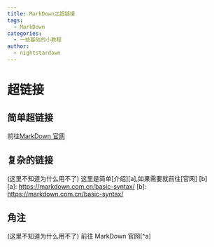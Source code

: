 ```yaml
---
title: MarkDown之超链接
tags:
  - MarkDown
categories:
  - 一些基础的小教程
author:
  - nightstardawn
---
```


# 超链接

## 简单超链接

前往[MarkDown 官网](https://markdown.com.cn/basic-syntax/)

## 复杂的链接

(这里不知道为什么用不了)
这里是简单[介绍][a],如果需要就前往[官网] [b]  
[a]: https://markdown.com.cn/basic-syntax/
[b]: https://markdown.com.cn/basic-syntax/

## 角注

(这里不知道为什么用不了)
前往 MarkDown 官网[^a]
[^1]:角注
